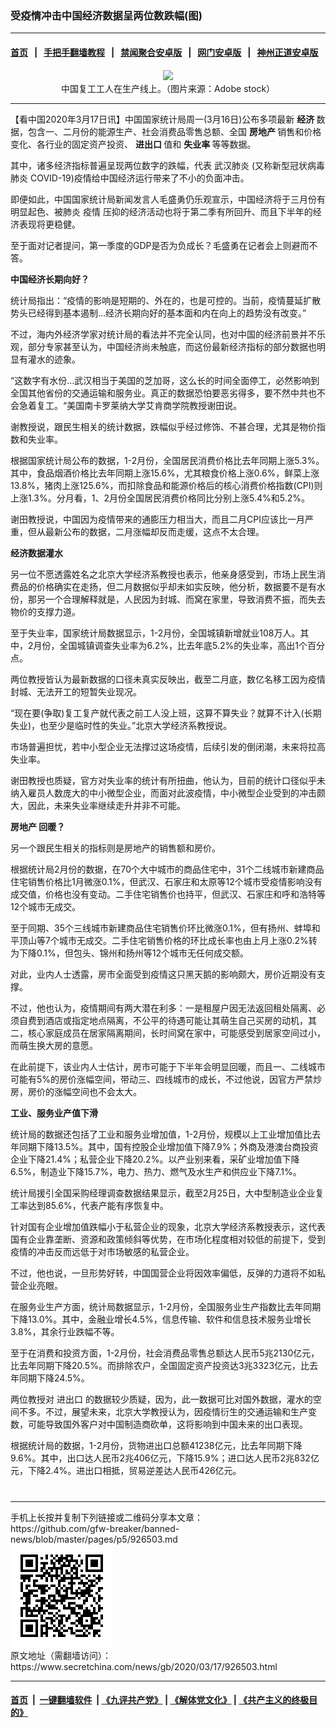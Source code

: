 ### 受疫情冲击中国经济数据呈两位数跌幅(图)
------------------------

#### [首页](https://github.com/gfw-breaker/banned-news/blob/master/README.md) &nbsp;&nbsp;|&nbsp;&nbsp; [手把手翻墙教程](https://github.com/gfw-breaker/guides/wiki) &nbsp;&nbsp;|&nbsp;&nbsp; [禁闻聚合安卓版](https://github.com/gfw-breaker/bn-android) &nbsp;&nbsp;|&nbsp;&nbsp; [网门安卓版](https://github.com/oGate2/oGate) &nbsp;&nbsp;|&nbsp;&nbsp; [神州正道安卓版](https://github.com/SzzdOgate/update) 



<div class="article_right" style="fone-color:#000">
 <p style="text-align:center">
  <img src="//img3.secretchina.com/pic/2020/1-31/p2616942a601143238-ss.jpg"/>
  <br>
   中国复工工人在生产线上。（图片来源：Adobe stock）
   <span id="hideid" name="hideid" style="color:red;display:none;">
    <span href="https://www.secretchina.com">
    </span>
   </span>
  </br>
 </p>
 <div id="txt-mid1-t21-2017">
  

---


  </div>
 </div>
 <p>
  【看中国2020年3月17日讯】中国国家统计局周一(3月16日)公布多项最新
  <strong>
   <span href="https://www.secretchina.com/news/gb/tag/经济" target="_blank">
    经济
   </span>
  </strong>
  数据，包含一、二月份的能源生产、社会消费品零售总额、全国
  <strong>
   房地产
  </strong>
  销售和价格变化、各行业的固定资产投资、
  <strong>
   进出口
  </strong>
  值和
  <strong>
   失业率
  </strong>
  等等数据。
  <span id="hideid" name="hideid" style="color:red;display:none;">
   <span href="https://www.secretchina.com">
   </span>
  </span>
 </p>
 <p>
  其中，诸多经济指标普遍呈现两位数字的跌幅，代表
  <span href="https://www.secretchina.com/news/gb/tag/武汉肺炎" target="_blank">
   武汉肺炎
  </span>
  (又称新型冠状病毒肺炎 COVID-19)疫情给中国经济运行带来了不小的负面冲击。
 </p>
 <p>
  即便如此，中国国家统计局新闻发言人毛盛勇仍乐观宣示，中国经济将于三月份有明显起色、被肺炎
  <span href="https://www.secretchina.com/news/gb/tag/疫情" target="_blank">
   疫情
  </span>
  压抑的经济活动也将于第二季有所回升、而且下半年的经济表现将更稳健。
 </p>
 <p>
  至于面对记者提问，第一季度的GDP是否为负成长？毛盛勇在记者会上则避而不答。
 </p>
 <p>
  <strong>
   中国经济长期向好？
  </strong>
 </p>
 <p>
  统计局指出：“疫情的影响是短期的、外在的，也是可控的。当前，疫情蔓延扩散势头已经得到基本遏制…经济长期向好的基本面和内在向上的趋势没有改变。”
 </p>
 <p>
  不过，海内外经济学家对统计局的看法并不完全认同，也对中国的经济前景并不乐观，部分专家甚至认为，中国经济尚未触底，而这份最新经济指标的部分数据也明显有灌水的迹象。
 </p>
 <p>
  “这数字有水份…武汉相当于美国的芝加哥，这么长的时间全面停工，必然影响到全国其他省份的交通运输和服务业。真正的数据恐怕要恶劣得多，要不然中共也不会急着复工。“美国南卡罗莱纳大学艾肯商学院教授谢田说。
 </p>
 <p>
  谢教授说，跟民生相关的统计数据，跌幅似乎经过修饰、不甚合理，尤其是物价指数和失业率。
 </p>
 <p>
  根据国家统计局公布的数据，1-2月份，全国居民消费价格比去年同期上涨5.3%。其中，食品烟酒价格比去年同期上涨15.6%，尤其粮食价格上涨0.6%，鲜菜上涨13.8%，猪肉上涨125.6%，而扣除食品和能源价格后的核心消费价格指数(CPI)则上涨1.3%。分月看，1、2月份全国居民消费价格同比分别上涨5.4%和5.2%。
 </p>
 <p>
  谢田教授说，中国因为疫情带来的通膨压力相当大，而且二月CPI应该比一月严重，但从最新公布的数据，二月涨幅却反而走缓，这点不太合理。
 </p>
 <p>
  <strong>
   经济数据灌水
  </strong>
 </p>
 <p>
  另一位不愿透露姓名之北京大学经济系教授也表示，他亲身感受到，市场上民生消费品的价格确实在走扬，但二月数据似乎却未如实反映，他分析，数据要不是有水份，那另一个合理解释就是，人民因为封城、而窝在家里，导致消费不振，而失去物价的支撑力道。
 </p>
 <p>
  至于失业率，国家统计局数据显示，1-2月份，全国城镇新增就业108万人。其中，2月份，全国城镇调查失业率为6.2%，比去年底5.2%的失业率，高出1个百分点。
 </p>
 <p>
  两位教授皆认为最新数据的口径未真实反映出，截至二月底，数亿名移工因为疫情封城、无法开工的短暂失业现况。
 </p>
 <p>
  “现在要(争取)复工复产就代表之前工人没上班，这算不算失业？就算不计入(长期失业)，也至少是临时性的失业。”北京大学经济系教授说。
 </p>
 <p>
  市场普遍担忧，若中小型企业无法撑过这场疫情，后续引发的倒闭潮，未来将拉高失业率。
 </p>
 <center>
  <div style="max-width: 632px;height:180px; display: none; text-align: center; margin: 0 auto; overflow: hidden;overflow-x: hidden;">
   <div id="taboola-midarticle-thumbnails" style="max-width: 632px;height:180px;overflow: hidden;overflow-x: hidden;">
   </div>
  </div>
  <div>
   <ins class="adsbygoogle" data-ad-client="ca-pub-1276641434651360" data-ad-format="fluid" data-ad-layout="in-article" data-ad-slot="5164544770" style="display:block; text-align:center;">
   </ins>
  </div>
 </center>
 <p>
  谢田教授也质疑，官方对失业率的统计有所扭曲，他认为，目前的统计口径似乎未纳入雇员人数庞大的中小微型企业，而面对此波疫情，中小微型企业受到的冲击颇大，因此，未来失业率继续走升并非不可能。
 </p>
 <p>
  <strong>
   <span href="https://www.secretchina.com/news/gb/tag/房地产" target="_blank">
    房地产
   </span>
   回暖？
  </strong>
 </p>
 <p>
  另一个跟民生相关的指标则是房地产的销售额和房价。
 </p>
 <p>
  根据统计局2月份的数据，在70个大中城市的商品住宅中，31个二线城市新建商品住宅销售价格比1月微涨0.1%，但武汉、石家庄和太原等12个城市受疫情影响没有成交值，价格也没有变动。二手住宅销售价也持平，但武汉、石家庄和呼和浩特等12个城市无成交。
 </p>
 <p>
  至于同期、35个三线城市新建商品住宅销售价环比微涨0.1%，但有扬州、蚌埠和平顶山等7个城市无成交。二手住宅销售价格的环比成长率也由上月上涨0.2%转为下降0.1%，但包头、锦州和扬州等12个城市无任何成交额。
 </p>
 <p>
  对此，业内人士透露，房市全面受到疫情这只黑天鹅的影响颇大，房价近期没有支撑。
 </p>
 <center>
  <ins class="adsbygoogle" data-ad-client="ca-pub-1276641434651360" data-ad-format="fluid" data-ad-layout="in-article" data-ad-slot="3646767294" style="display:block; text-align:center;">
  </ins>
 </center>
 <p>
  不过，他也认为，疫情期间有两大潜在利多：一是租屋户因无法返回租处隔离、必须自费到酒店或指定地点隔离，不公平的待遇可能让其萌生自己买房的动机，其二，核心家庭成员在居家隔离期间，长时间窝在家中，可能感受到居家空间过小，而萌生换大房的意愿。
 </p>
 <p>
  在此前提下，该业内人士估计，房市可能于下半年会明显回暖，而且一、二线城市可能有5%的房价涨幅空间，带动三、四线城市的成长，不过他说，因官方严禁炒房，房价的涨幅空间也不会太大。
 </p>
 <p>
  <strong>
   工业、服务业产值下滑
  </strong>
 </p>
 <p>
  统计局的数据还包括了工业和服务业增加值，1-2月份，规模以上工业增加值比去年同期下降13.5%。其中，国有控股企业增加值下降7.9%；外商及港澳台商投资企业下降21.4%；私营企业下降20.2%。以产业别来看，采矿业增加值下降6.5%，制造业下降15.7%，电力、热力、燃气及水生产和供应业下降7.1%。
 </p>
 <p>
  统计局援引全国采购经理调查数据结果显示，截至2月25日，大中型制造业企业复工率达到85.6%，代表产能有序恢复中。
 </p>
 <p>
  针对国有企业增加值跌幅小于私营企业的现象，北京大学经济系教授表示，这代表国有企业靠垄断、资源和政策倾斜等优势，在市场化程度相对较低的前提下，受到疫情的冲击反而远低于对市场敏感的私营企业。
 </p>
 <p>
  不过，他也说，一旦形势好转，中国国营企业将因效率偏低，反弹的力道将不如私营企业亮眼。
 </p>
 <p>
  在服务业生产方面，统计局数据显示，1-2月份，全国服务业生产指数比去年同期下降13.0%。其中，金融业增长4.5%，信息传输、软件和信息技术服务业增长3.8%，其余行业跌幅不等。
 </p>
 <p>
  至于在消费和投资方面，1-2月份，社会消费品零售总额达人民币5兆2130亿元，比去年同期下降20.5%。而排除农户，全国固定资产投资达3兆3323亿元，比去年同期下降24.5%。
 </p>
 <p>
  两位教授对
  <span href="https://www.secretchina.com/news/gb/tag/进出口" target="_blank">
   进出口
  </span>
  的数据较少质疑，因为，此一数据可比对国外数据，灌水的空间不多。不过，展望未来，北京大学教授认为，因疫情衍生的交通运输和生产变数，可能导致国外客户对中国制造商砍单，这将影响到中国未来的出口表现。
 </p>
 <p>
  根据统计局的数据，1-2月份，货物进出口总额41238亿元，比去年同期下降9.6%。其中，出口达人民币2兆406亿元，下降15.9%；进口达人民币2兆832亿元，下降2.4%。进出口相抵，贸易逆差达人民币426亿元。
  <center>
   <div>
    <div id="txt-mid2-t22-2017" style="display: block;  max-height: 351px;  overflow: hidden;">
     <div id="SC-21xxx">
     </div>
     <ins class="adsbygoogle" data-ad-client="ca-pub-1276641434651360" data-ad-format="auto" data-ad-slot="4301710469" data-full-width-responsive="true" style="display:block">
     </ins>
    </div>
   </div>
  </center>
  <div style="padding-top:12px;">
  </div>
 </p>
</div>

<hr/>
手机上长按并复制下列链接或二维码分享本文章：<br/>
https://github.com/gfw-breaker/banned-news/blob/master/pages/p5/926503.md <br/>
<a href='https://github.com/gfw-breaker/banned-news/blob/master/pages/p5/926503.md'><img src='https://github.com/gfw-breaker/banned-news/blob/master/pages/p5/926503.md.png'/></a> <br/>
原文地址（需翻墙访问）：https://www.secretchina.com/news/gb/2020/03/17/926503.html


------------------------
#### [首页](https://github.com/gfw-breaker/banned-news/blob/master/README.md) &nbsp;|&nbsp; [一键翻墙软件](https://github.com/gfw-breaker/nogfw/blob/master/README.md) &nbsp;| [《九评共产党》](https://github.com/gfw-breaker/9ping.md/blob/master/README.md#九评之一评共产党是什么) | [《解体党文化》](https://github.com/gfw-breaker/jtdwh.md/blob/master/README.md) | [《共产主义的终极目的》](https://github.com/gfw-breaker/gczydzjmd.md/blob/master/README.md)


<img src='http://gfw-breaker.win/banned-news/pages/p5/926503.md' width='0px' height='0px'/>